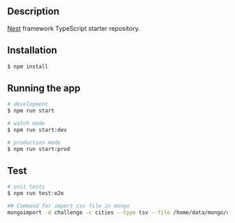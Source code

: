 ## Description

[Nest](https://github.com/nestjs/nest) framework TypeScript starter repository.

## Installation

```bash
$ npm install
```

## Running the app

```bash
# development
$ npm run start

# watch mode
$ npm run start:dev

# production mode
$ npm run start:prod
```

## Test

```bash
# unit tests
$ npm run test:e2e

## Command for import csv file in mongo
mongoimport -d challenge -c cities --type tsv --file /home/data/mongo/cities_canada-usa.tsv --headerline